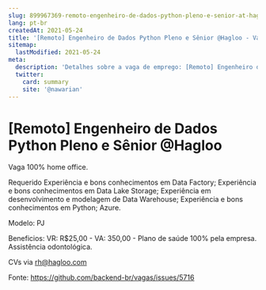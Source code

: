```yaml
---
slug: 899967369-remoto-engenheiro-de-dados-python-pleno-e-senior-at-hagloo
lang: pt-br
createdAt: 2021-05-24
title: '[Remoto] Engenheiro de Dados Python Pleno e Sênior @Hagloo - Vaga de Emprego'
sitemap:
  lastModified: 2021-05-24
meta:
  description: 'Detalhes sobre a vaga de emprego: [Remoto] Engenheiro de Dados Python Pleno e Sênior @Hagloo'
  twitter:
    card: summary
    site: '@nawarian'
---
```


# [Remoto] Engenheiro de Dados Python Pleno e Sênior @Hagloo

Vaga 100% home office.

Requerido
Experiência e bons conhecimentos em Data Factory;
Experiência e bons conhecimentos em Data Lake Storage;
Experiência em desenvolvimento e modelagem de Data Warehouse;
Experiência e bons conhecimentos em Python;
Azure.

Modelo: PJ

Beneficios:
VR: R$25,00 - VA: 350,00 - Plano de saúde 100% pela empresa.
Assistência odontológica.

CVs via rh@hagloo.com 


Fonte: https://github.com/backend-br/vagas/issues/5716